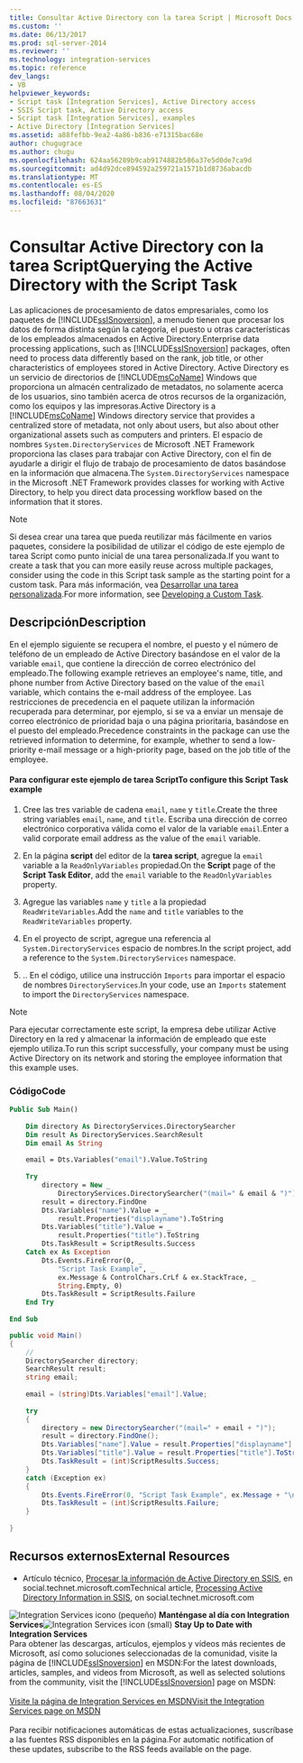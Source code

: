```yaml
---
title: Consultar Active Directory con la tarea Script | Microsoft Docs
ms.custom: ''
ms.date: 06/13/2017
ms.prod: sql-server-2014
ms.reviewer: ''
ms.technology: integration-services
ms.topic: reference
dev_langs:
- VB
helpviewer_keywords:
- Script task [Integration Services], Active Directory access
- SSIS Script task, Active Directory access
- Script task [Integration Services], examples
- Active Directory [Integration Services]
ms.assetid: a88fefbb-9ea2-4a86-b836-e71315bac68e
author: chugugrace
ms.author: chugu
ms.openlocfilehash: 624aa56289b9cab9174882b586a37e5d0de7ca9d
ms.sourcegitcommit: ad4d92dce894592a259721a1571b1d8736abacdb
ms.translationtype: MT
ms.contentlocale: es-ES
ms.lasthandoff: 08/04/2020
ms.locfileid: "87663631"
---
```

# <a name="querying-the-active-directory-with-the-script-task"></a><span data-ttu-id="2bcb2-102">Consultar Active Directory con la tarea Script</span><span class="sxs-lookup"><span data-stu-id="2bcb2-102">Querying the Active Directory with the Script Task</span></span>
  <span data-ttu-id="2bcb2-103">Las aplicaciones de procesamiento de datos empresariales, como los paquetes de [!INCLUDE[ssISnoversion](../../includes/ssisnoversion-md.md)], a menudo tienen que procesar los datos de forma distinta según la categoría, el puesto u otras características de los empleados almacenados en Active Directory.</span><span class="sxs-lookup"><span data-stu-id="2bcb2-103">Enterprise data processing applications, such as [!INCLUDE[ssISnoversion](../../includes/ssisnoversion-md.md)] packages, often need to process data differently based on the rank, job title, or other characteristics of employees stored in Active Directory.</span></span> <span data-ttu-id="2bcb2-104">Active Directory es un servicio de directorios de [!INCLUDE[msCoName](../../includes/msconame-md.md)] Windows que proporciona un almacén centralizado de metadatos, no solamente acerca de los usuarios, sino también acerca de otros recursos de la organización, como los equipos y las impresoras.</span><span class="sxs-lookup"><span data-stu-id="2bcb2-104">Active Directory is a [!INCLUDE[msCoName](../../includes/msconame-md.md)] Windows directory service that provides a centralized store of metadata, not only about users, but also about other organizational assets such as computers and printers.</span></span> <span data-ttu-id="2bcb2-105">El espacio de nombres `System.DirectoryServices` de Microsoft .NET Framework proporciona las clases para trabajar con Active Directory, con el fin de ayudarle a dirigir el flujo de trabajo de procesamiento de datos basándose en la información que almacena.</span><span class="sxs-lookup"><span data-stu-id="2bcb2-105">The `System.DirectoryServices` namespace in the Microsoft .NET Framework provides classes for working with Active Directory, to help you direct data processing workflow based on the information that it stores.</span></span>  
  
> [!NOTE]  
>  <span data-ttu-id="2bcb2-106">Si desea crear una tarea que pueda reutilizar más fácilmente en varios paquetes, considere la posibilidad de utilizar el código de este ejemplo de tarea Script como punto inicial de una tarea personalizada.</span><span class="sxs-lookup"><span data-stu-id="2bcb2-106">If you want to create a task that you can more easily reuse across multiple packages, consider using the code in this Script task sample as the starting point for a custom task.</span></span> <span data-ttu-id="2bcb2-107">Para más información, vea [Desarrollar una tarea personalizada](../extending-packages-custom-objects/task/developing-a-custom-task.md).</span><span class="sxs-lookup"><span data-stu-id="2bcb2-107">For more information, see [Developing a Custom Task](../extending-packages-custom-objects/task/developing-a-custom-task.md).</span></span>  
  
## <a name="description"></a><span data-ttu-id="2bcb2-108">Descripción</span><span class="sxs-lookup"><span data-stu-id="2bcb2-108">Description</span></span>  
 <span data-ttu-id="2bcb2-109">En el ejemplo siguiente se recupera el nombre, el puesto y el número de teléfono de un empleado de Active Directory basándose en el valor de la variable `email`, que contiene la dirección de correo electrónico del empleado.</span><span class="sxs-lookup"><span data-stu-id="2bcb2-109">The following example retrieves an employee's name, title, and phone number from Active Directory based on the value of the `email` variable, which contains the e-mail address of the employee.</span></span> <span data-ttu-id="2bcb2-110">Las restricciones de precedencia en el paquete utilizan la información recuperada para determinar, por ejemplo, si se va a enviar un mensaje de correo electrónico de prioridad baja o una página prioritaria, basándose en el puesto del empleado.</span><span class="sxs-lookup"><span data-stu-id="2bcb2-110">Precedence constraints in the package can use the retrieved information to determine, for example, whether to send a low-priority e-mail message or a high-priority page, based on the job title of the employee.</span></span>  
  
#### <a name="to-configure-this-script-task-example"></a><span data-ttu-id="2bcb2-111">Para configurar este ejemplo de tarea Script</span><span class="sxs-lookup"><span data-stu-id="2bcb2-111">To configure this Script Task example</span></span>  
  
1.  <span data-ttu-id="2bcb2-112">Cree las tres variable de cadena `email`, `name` y `title`.</span><span class="sxs-lookup"><span data-stu-id="2bcb2-112">Create the three string variables `email`, `name`, and `title`.</span></span> <span data-ttu-id="2bcb2-113">Escriba una dirección de correo electrónico corporativa válida como el valor de la variable `email`.</span><span class="sxs-lookup"><span data-stu-id="2bcb2-113">Enter a valid corporate email address as the value of the `email` variable.</span></span>  
  
2.  <span data-ttu-id="2bcb2-114">En la página **script** del editor de la **tarea script**, agregue la `email` variable a la `ReadOnlyVariables` propiedad.</span><span class="sxs-lookup"><span data-stu-id="2bcb2-114">On the **Script** page of the **Script Task Editor**, add the `email` variable to the `ReadOnlyVariables` property.</span></span>  
  
3.  <span data-ttu-id="2bcb2-115">Agregue las variables `name` y `title` a la propiedad `ReadWriteVariables`.</span><span class="sxs-lookup"><span data-stu-id="2bcb2-115">Add the `name` and `title` variables to the `ReadWriteVariables` property.</span></span>  
  
4.  <span data-ttu-id="2bcb2-116">En el proyecto de script, agregue una referencia al `System.DirectoryServices` espacio de nombres.</span><span class="sxs-lookup"><span data-stu-id="2bcb2-116">In the script project, add a reference to the `System.DirectoryServices` namespace.</span></span>  
  
5.  <span data-ttu-id="2bcb2-117">.</span><span class="sxs-lookup"><span data-stu-id="2bcb2-117">.</span></span> <span data-ttu-id="2bcb2-118">En el código, utilice una instrucción `Imports` para importar el espacio de nombres `DirectoryServices`.</span><span class="sxs-lookup"><span data-stu-id="2bcb2-118">In your code, use an `Imports` statement to import the `DirectoryServices` namespace.</span></span>  
  
> [!NOTE]  
>  <span data-ttu-id="2bcb2-119">Para ejecutar correctamente este script, la empresa debe utilizar Active Directory en la red y almacenar la información de empleado que este ejemplo utiliza.</span><span class="sxs-lookup"><span data-stu-id="2bcb2-119">To run this script successfully, your company must be using Active Directory on its network and storing the employee information that this example uses.</span></span>  
  
### <a name="code"></a><span data-ttu-id="2bcb2-120">Código</span><span class="sxs-lookup"><span data-stu-id="2bcb2-120">Code</span></span>  
  
```vb  
Public Sub Main()  
  
    Dim directory As DirectoryServices.DirectorySearcher  
    Dim result As DirectoryServices.SearchResult  
    Dim email As String  
  
    email = Dts.Variables("email").Value.ToString  
  
    Try  
        directory = New _  
            DirectoryServices.DirectorySearcher("(mail=" & email & ")")  
        result = directory.FindOne  
        Dts.Variables("name").Value = _  
            result.Properties("displayname").ToString  
        Dts.Variables("title").Value = _  
            result.Properties("title").ToString  
        Dts.TaskResult = ScriptResults.Success  
    Catch ex As Exception  
        Dts.Events.FireError(0, _  
            "Script Task Example", _  
            ex.Message & ControlChars.CrLf & ex.StackTrace, _  
            String.Empty, 0)  
        Dts.TaskResult = ScriptResults.Failure  
    End Try  
  
End Sub  
```  
  
```csharp  
public void Main()  
{  
    //  
    DirectorySearcher directory;  
    SearchResult result;  
    string email;  
  
    email = (string)Dts.Variables["email"].Value;  
  
    try  
    {  
        directory = new DirectorySearcher("(mail=" + email + ")");  
        result = directory.FindOne();  
        Dts.Variables["name"].Value = result.Properties["displayname"].ToString();  
        Dts.Variables["title"].Value = result.Properties["title"].ToString();  
        Dts.TaskResult = (int)ScriptResults.Success;  
    }  
    catch (Exception ex)  
    {  
        Dts.Events.FireError(0, "Script Task Example", ex.Message + "\n" + ex.StackTrace, String.Empty, 0);  
        Dts.TaskResult = (int)ScriptResults.Failure;  
    }  
  
}  
```  
  
## <a name="external-resources"></a><span data-ttu-id="2bcb2-121">Recursos externos</span><span class="sxs-lookup"><span data-stu-id="2bcb2-121">External Resources</span></span>  
  
-   <span data-ttu-id="2bcb2-122">Artículo técnico, [Procesar la información de Active Directory en SSIS](https://go.microsoft.com/fwlink/?LinkId=199588), en social.technet.microsoft.com</span><span class="sxs-lookup"><span data-stu-id="2bcb2-122">Technical article, [Processing Active Directory Information in SSIS](https://go.microsoft.com/fwlink/?LinkId=199588), on social.technet.microsoft.com</span></span>  
  
<span data-ttu-id="2bcb2-123">![Integration Services icono (pequeño)](../media/dts-16.gif "Icono de Integration Services (pequeño)")  **Manténgase al día con Integration Services**</span><span class="sxs-lookup"><span data-stu-id="2bcb2-123">![Integration Services icon (small)](../media/dts-16.gif "Integration Services icon (small)")  **Stay Up to Date with Integration Services**</span></span><br /> <span data-ttu-id="2bcb2-124">Para obtener las descargas, artículos, ejemplos y vídeos más recientes de Microsoft, así como soluciones seleccionadas de la comunidad, visite la página de [!INCLUDE[ssISnoversion](../../includes/ssisnoversion-md.md)] en MSDN:</span><span class="sxs-lookup"><span data-stu-id="2bcb2-124">For the latest downloads, articles, samples, and videos from Microsoft, as well as selected solutions from the community, visit the [!INCLUDE[ssISnoversion](../../includes/ssisnoversion-md.md)] page on MSDN:</span></span><br /><br /> [<span data-ttu-id="2bcb2-125">Visite la página de Integration Services en MSDN</span><span class="sxs-lookup"><span data-stu-id="2bcb2-125">Visit the Integration Services page on MSDN</span></span>](https://go.microsoft.com/fwlink/?LinkId=136655)<br /><br /> <span data-ttu-id="2bcb2-126">Para recibir notificaciones automáticas de estas actualizaciones, suscríbase a las fuentes RSS disponibles en la página.</span><span class="sxs-lookup"><span data-stu-id="2bcb2-126">For automatic notification of these updates, subscribe to the RSS feeds available on the page.</span></span>  
  
  
